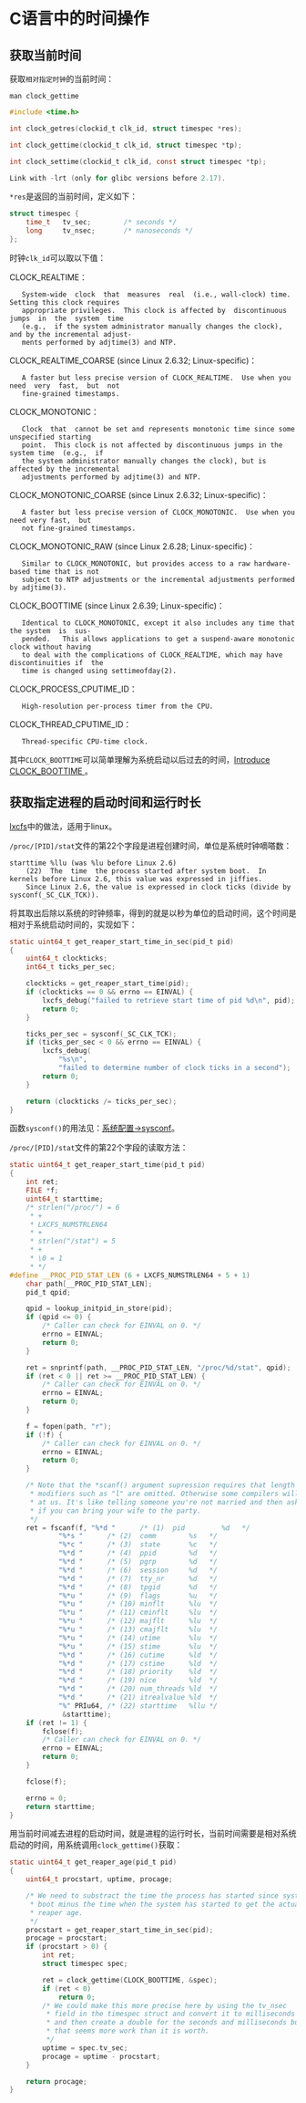 <!-- toc -->
# C语言中的时间操作

## 获取当前时间

获取`相对指定时钟`的当前时间：

`man clock_gettime`

```c
#include <time.h>

int clock_getres(clockid_t clk_id, struct timespec *res);

int clock_gettime(clockid_t clk_id, struct timespec *tp);

int clock_settime(clockid_t clk_id, const struct timespec *tp);

Link with -lrt (only for glibc versions before 2.17).
```

`*res`是返回的当前时间，定义如下：

```c
struct timespec {
    time_t   tv_sec;        /* seconds */
    long     tv_nsec;       /* nanoseconds */
};
```

时钟`clk_id`可以取以下值：

CLOCK_REALTIME：

       System-wide  clock  that  measures  real  (i.e., wall-clock) time.  Setting this clock requires
       appropriate privileges.  This clock is affected by  discontinuous  jumps  in  the  system  time
       (e.g.,  if the system administrator manually changes the clock), and by the incremental adjust‐
       ments performed by adjtime(3) and NTP.

CLOCK_REALTIME_COARSE (since Linux 2.6.32; Linux-specific)：

       A faster but less precise version of CLOCK_REALTIME.  Use when you  need  very  fast,  but  not
       fine-grained timestamps.

CLOCK_MONOTONIC：

       Clock  that  cannot be set and represents monotonic time since some unspecified starting
       point.  This clock is not affected by discontinuous jumps in the system time  (e.g.,  if
       the system administrator manually changes the clock), but is affected by the incremental
       adjustments performed by adjtime(3) and NTP.

CLOCK_MONOTONIC_COARSE (since Linux 2.6.32; Linux-specific)：

       A faster but less precise version of CLOCK_MONOTONIC.  Use when you need very fast,  but
       not fine-grained timestamps.

CLOCK_MONOTONIC_RAW (since Linux 2.6.28; Linux-specific)：

       Similar to CLOCK_MONOTONIC, but provides access to a raw hardware-based time that is not
       subject to NTP adjustments or the incremental adjustments performed by adjtime(3).

CLOCK_BOOTTIME (since Linux 2.6.39; Linux-specific)：

       Identical to CLOCK_MONOTONIC, except it also includes any time that the system  is  sus‐
       pended.   This allows applications to get a suspend-aware monotonic clock without having
       to deal with the complications of CLOCK_REALTIME, which may have discontinuities if  the
       time is changed using settimeofday(2).

CLOCK_PROCESS_CPUTIME_ID：

       High-resolution per-process timer from the CPU.

CLOCK_THREAD_CPUTIME_ID：

       Thread-specific CPU-time clock.

其中`CLOCK_BOOTTIME`可以简单理解为系统启动以后过去的时间，[Introduce CLOCK_BOOTTIME ](https://lwn.net/Articles/420142/)。

## 获取指定进程的启动时间和运行时长

[lxcfs](https://github.com/lxc/lxcfs)中的做法，适用于linux。

`/proc/[PID]/stat`文件的第22个字段是进程创建时间，单位是系统时钟嘀嗒数：

```
starttime %llu (was %lu before Linux 2.6)
    (22)  The  time  the process started after system boot.  In kernels before Linux 2.6, this value was expressed in jiffies.  
    Since Linux 2.6, the value is expressed in clock ticks (divide by sysconf(_SC_CLK_TCK)).
```

将其取出后除以系统的时钟频率，得到的就是以秒为单位的启动时间，这个时间是相对于系统启动时间的，实现如下：

```c
static uint64_t get_reaper_start_time_in_sec(pid_t pid)
{
    uint64_t clockticks;
    int64_t ticks_per_sec;

    clockticks = get_reaper_start_time(pid);
    if (clockticks == 0 && errno == EINVAL) {
        lxcfs_debug("failed to retrieve start time of pid %d\n", pid);
        return 0;
    }

    ticks_per_sec = sysconf(_SC_CLK_TCK);
    if (ticks_per_sec < 0 && errno == EINVAL) {
        lxcfs_debug(
            "%s\n",
            "failed to determine number of clock ticks in a second");
        return 0;
    }

    return (clockticks /= ticks_per_sec);
}
```

函数`sysconf()`的用法见：[系统配置->sysconf](https://www.lijiaocn.com/programming/chapter-c/sysconfig.html#sysconf)。

`/proc/[PID]/stat`文件的第22个字段的读取方法：

```c
static uint64_t get_reaper_start_time(pid_t pid)
{
    int ret;
    FILE *f;
    uint64_t starttime;
    /* strlen("/proc/") = 6
     * +
     * LXCFS_NUMSTRLEN64
     * +
     * strlen("/stat") = 5
     * +
     * \0 = 1
     * */
#define __PROC_PID_STAT_LEN (6 + LXCFS_NUMSTRLEN64 + 5 + 1)
    char path[__PROC_PID_STAT_LEN];
    pid_t qpid;

    qpid = lookup_initpid_in_store(pid);
    if (qpid <= 0) {
        /* Caller can check for EINVAL on 0. */
        errno = EINVAL;
        return 0;
    }

    ret = snprintf(path, __PROC_PID_STAT_LEN, "/proc/%d/stat", qpid);
    if (ret < 0 || ret >= __PROC_PID_STAT_LEN) {
        /* Caller can check for EINVAL on 0. */
        errno = EINVAL;
        return 0;
    }

    f = fopen(path, "r");
    if (!f) {
        /* Caller can check for EINVAL on 0. */
        errno = EINVAL;
        return 0;
    }

    /* Note that the *scanf() argument supression requires that length
     * modifiers such as "l" are omitted. Otherwise some compilers will yell
     * at us. It's like telling someone you're not married and then asking
     * if you can bring your wife to the party.
     */
    ret = fscanf(f, "%*d "      /* (1)  pid         %d   */
            "%*s "      /* (2)  comm        %s   */
            "%*c "      /* (3)  state       %c   */
            "%*d "      /* (4)  ppid        %d   */
            "%*d "      /* (5)  pgrp        %d   */
            "%*d "      /* (6)  session     %d   */
            "%*d "      /* (7)  tty_nr      %d   */
            "%*d "      /* (8)  tpgid       %d   */
            "%*u "      /* (9)  flags       %u   */
            "%*u "      /* (10) minflt      %lu  */
            "%*u "      /* (11) cminflt     %lu  */
            "%*u "      /* (12) majflt      %lu  */
            "%*u "      /* (13) cmajflt     %lu  */
            "%*u "      /* (14) utime       %lu  */
            "%*u "      /* (15) stime       %lu  */
            "%*d "      /* (16) cutime      %ld  */
            "%*d "      /* (17) cstime      %ld  */
            "%*d "      /* (18) priority    %ld  */
            "%*d "      /* (19) nice        %ld  */
            "%*d "      /* (20) num_threads %ld  */
            "%*d "      /* (21) itrealvalue %ld  */
            "%" PRIu64, /* (22) starttime   %llu */
             &starttime);
    if (ret != 1) {
        fclose(f);
        /* Caller can check for EINVAL on 0. */
        errno = EINVAL;
        return 0;
    }

    fclose(f);

    errno = 0;
    return starttime;
}
```

用当前时间减去进程的启动时间，就是进程的运行时长，当前时间需要是相对系统启动的时间，用系统调用`clock_gettime()`获取：

```c
static uint64_t get_reaper_age(pid_t pid)
{
    uint64_t procstart, uptime, procage;

    /* We need to substract the time the process has started since system
     * boot minus the time when the system has started to get the actual
     * reaper age.
     */
    procstart = get_reaper_start_time_in_sec(pid);
    procage = procstart;
    if (procstart > 0) {
        int ret;
        struct timespec spec;

        ret = clock_gettime(CLOCK_BOOTTIME, &spec);
        if (ret < 0)
            return 0;
        /* We could make this more precise here by using the tv_nsec
         * field in the timespec struct and convert it to milliseconds
         * and then create a double for the seconds and milliseconds but
         * that seems more work than it is worth.
         */
        uptime = spec.tv_sec;
        procage = uptime - procstart;
    }

    return procage;
}
```

